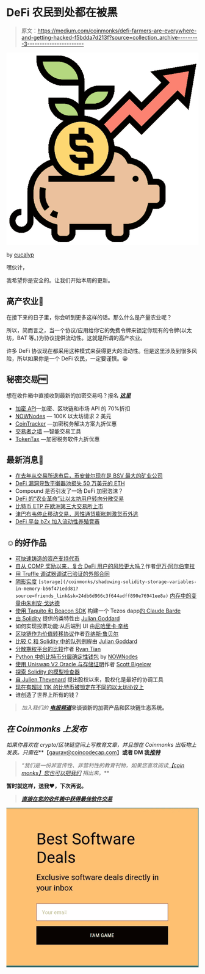 # DeFi 农民到处都在被黑

> 原文：<https://medium.com/coinmonks/defi-farmers-are-everywhere-and-getting-hacked-f5bdda7d213f?source=collection_archive---------3----------------------->

![](img/ba225fffb6ce2e791fc2f2e1bcde518d.png)

by [eucalyp](https://www.flaticon.com/authors/eucalyp)

嘿伙计，

我希望你是安全的。让我们开始本周的更新。

## 高产农业🌳

在接下来的日子里，你会听到更多这样的话。那么什么是产量农业呢？

所以，简而言之，当一个协议/应用给你它的免费令牌来锁定你现有的令牌(以太坊，BAT 等。)为协议提供流动性。这就是所谓的高产农业。

许多 DeFi 协议现在都采用这种模式来获得更大的流动性。但是这里涉及到很多风险，所以如果你是一个 DeFi 农民，一定要谨慎。😀

## 秘密交易🆓

想在收件箱中直接收到最新的加密交易吗？报名 [***这里***](https://coincodecap.com/)

*   [加密 API](https://coincodecap.com/product/crypto-apis-8?scroll=deal)—加密、区块链和市场 API 的 70%折扣
*   [NOWNodes](https://coincodecap.com/product/nownodes-3?scroll=deal) — 100K 以太坊请求 2 美元
*   [CoinTracker](https://coincodecap.com/product/cointracker-4?scroll=deal) —加密税务解决方案九折优惠
*   [交易者之墙](https://coincodecap.com/product/wall-of-traders-6?scroll=deal) —智能交易工具
*   [TokenTax](https://coincodecap.com/product/tokentax-2?scroll=deal) —加密税务软件九折优惠

## 最新消息📰

*   [在去年从交易所退市后，币安普尔现在是 BSV 最大的矿业公司](https://www.coindesk.com/bsv-president-binance-mining-pool-hypocrisy)
*   [DeFi 漏洞导致平衡器池损失 50 万美元的 ETH](https://beincrypto.com/defi-exploit-results-in-loss-of-500k-eth-from-balancer-pools/)
*   Compound 是否引发了一场 DeFi 加密泡沫？
*   [DeFi 的“农业革命”让以太坊用户转向分散交易](https://www.coindesk.com/defis-agricultural-revolution-has-ethereum-users-turning-to-decentralized-exchanges)
*   [比特币 ETP 在欧洲第三大交易所上市](https://www.coindesk.com/bitcoin-etp-listed-europe-third-largest-exchange)
*   [津巴布韦停止移动交易，恶性通货膨胀刺激货币外逃](https://www.coindesk.com/zimbabwe-halts-mobile-transactions-as-hyperinflation-spurs-currency-flight)
*   [DeFi 平台 bZx 加入流动性养殖竞赛](https://beincrypto.com/defi-platform-bzx-joins-liquidity-farming-race/)

## ☺️的好作品

*   [可快速铸造的资产支持代币](https://blog.openzeppelin.com/flash-mintable-asset-backed-tokens/)
*   [自从 COMP 奖励以来，复合 DeFi 用户的风险更大吗？](/coinmonks/are-compound-defi-users-riskier-since-comp-rewards-885f0097407c?source=friends_link&sk=ab009414bcd962562df1452f4ef3d84e)作者[伊万·阿尔伯奎拉](https://medium.com/u/abcec02e2fa0?source=post_page-----f5bdda7d213f--------------------------------)
*   [用 Truffle 调试器调试已验证的外部合同](https://www.trufflesuite.com/blog/debugging-verified-external-contracts-with-truffle-debugger)
*   [阴影实度](/coinmonks/shadowing-solidity-storage-variables-in-memory-b56f471edd81?source=friends_link&sk=24db6d966c3f644adff890e76941ee8a) `[storage](/coinmonks/shadowing-solidity-storage-variables-in-memory-b56f471edd81?source=friends_link&sk=24db6d966c3f644adff890e76941ee8a)` [内存中的变量](/coinmonks/shadowing-solidity-storage-variables-in-memory-b56f471edd81?source=friends_link&sk=24db6d966c3f644adff890e76941ee8a)由[朱利安·戈达德](https://medium.com/u/96569a72bb5e?source=post_page-----f5bdda7d213f--------------------------------)
*   [使用 Taquito 和 Beacon SDK](/coinmonks/build-a-tezos-dapp-using-taquito-and-the-beacon-sdk-692d7dc822aa) 构建一个 Tezos dapp[的 Claude Barde](https://medium.com/u/475fd478604e?source=post_page-----f5bdda7d213f--------------------------------)
*   [由 Solidity](/coinmonks/class-features-provided-by-solidity-84ee97840666?source=friends_link&sk=eb4f62839a88d2bb4c5e3573cdd4db3b) 提供的类特性由 [Julian Goddard](https://medium.com/u/96569a72bb5e?source=post_page-----f5bdda7d213f--------------------------------)
*   如何实现投票功能:从后端到 UI 由[尼哈里卡·辛格](https://medium.com/u/44716129d0a2?source=post_page-----f5bdda7d213f--------------------------------)
*   [区块链作为价值转移协议](/coinmonks/the-blockchain-as-a-protocol-to-transfer-value-1d976f28cc0b)作者[乔纳斯·鲁贝尔](https://medium.com/u/8866b0dcacf6?source=post_page-----f5bdda7d213f--------------------------------)
*   [比较 C 和 Solidity 中的队列例程](/coinmonks/comparing-queue-routines-in-c-and-solidity-e44813e29f75?source=friends_link&sk=7f9762597e4263378702b250df5bd466)由 [Julian Goddard](https://medium.com/u/96569a72bb5e?source=post_page-----f5bdda7d213f--------------------------------)
*   [分散期权平台的比较](/coinmonks/a-comparison-of-decentralized-options-platforms-140b1421c71c)作者 [Ryan Tian](https://medium.com/u/af3b00a1ee9e?source=post_page-----f5bdda7d213f--------------------------------)
*   [Python 中的比特币分层确定性钱包](/coinmonks/bitcoin-hierarchical-deterministic-wallet-in-python-5947147e3eda) by [NOWNodes](https://medium.com/u/e1ca260efd61?source=post_page-----f5bdda7d213f--------------------------------)
*   [使用 Uniswap V2 Oracle 与存储证明](/@epheph/using-uniswap-v2-oracle-with-storage-proofs-3530e699e1d3)作者 [Scott Bigelow](https://medium.com/u/b2797ae151ba?source=post_page-----f5bdda7d213f--------------------------------)
*   [探索 Solidity 的模型检查器](https://www.aon.com/cyber-solutions/aon_cyber_labs/exploring-soliditys-model-checker/)
*   [自 Julien Thevenard](/fabric-ventures/tokenised-ownership-is-the-best-coordination-tool-since-equity-7c957a00d818) 提出股权以来，股权化是最好的协调工具
*   [现在有超过 11K 的比特币被锁定在不同的以太坊协议上](https://btconethereum.com/)
*   谁创造了世界上所有的钱？

> *加入我们的* [***电报频道***](https://t.me/joinchat/FyuZERD5oyp6LWbwLASOKQ)**来谈谈新的加密产品和区块链生态系统。**

## *在 Coinmonks 上发布*

*如果你喜欢在 crypto/区块链空间上写教育文章，并且想在 Coinmonks 出版物上发表。只需在***【gaurav@coincodecap.com】****或者 DM 我**[***推特***](https://twitter.com/coinmonks)**

> ***“我们是一份非宣传性、非营利性的教育刊物，如果您喜欢阅读*[*【coin monks】*](https://medium.com/coinmonks)*[*您也可以把我们*](/coinmonks/monks-need-your-help-7440418d67ec) *捐出来。****

******暂时就这样，送我❤️，下次再说。******

> ***[直接在您的收件箱中获得最佳软件交易](https://coincodecap.com/?utm_source=coinmonks)***

***[![](img/7c0b3dfdcbfea594cc0ae7d4f9bf6fcb.png)](https://coincodecap.com/?utm_source=coinmonks)***